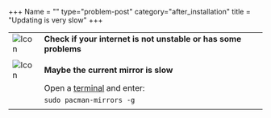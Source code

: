 +++
Name = ""
type="problem-post"
category="after_installation"
title = "Updating is very slow"
+++
 
|   |   |
|---|---|
| ![Icon](;baseurl;/img/actions/question.svg) | **Check if your internet is not unstable or has some problems** |
|   |   |
| ![Icon](;baseurl;/img/actions/warning.svg) | **Maybe the current mirror is slow** |
|                                                   | Open a [terminal](;baseurl;commonproblems/howtoterminal) and enter: |
|                                                   | `sudo pacman-mirrors -g` |
|   |   |